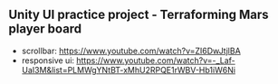 ## Unity UI practice project - Terraforming Mars player board

- scrollbar: https://www.youtube.com/watch?v=ZI6DwJtjlBA
- responsive ui: https://www.youtube.com/watch?v=-_Laf-UaI3M&list=PLMWgYNtBT-xMhU2RPQE1rWBV-Hb1iW6Ni